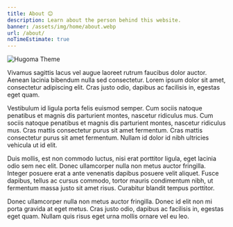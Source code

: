 ```yaml
---
title: About 😊
description: Learn about the person behind this website.
banner: /assets/img/home/about.webp
url: /about/
noTimeEstimate: true
---
```


![Hugoma Theme](https://i.imgur.com/mGA3X7m.png)

Vivamus sagittis lacus vel augue laoreet rutrum faucibus dolor auctor. Aenean lacinia bibendum nulla sed consectetur. Lorem ipsum dolor sit amet, consectetur adipiscing elit. Cras justo odio, dapibus ac facilisis in, egestas eget quam.

Vestibulum id ligula porta felis euismod semper. Cum sociis natoque penatibus et magnis dis parturient montes, nascetur ridiculus mus. Cum sociis natoque penatibus et magnis dis parturient montes, nascetur ridiculus mus. Cras mattis consectetur purus sit amet fermentum. Cras mattis consectetur purus sit amet fermentum. Nullam id dolor id nibh ultricies vehicula ut id elit.

Duis mollis, est non commodo luctus, nisi erat porttitor ligula, eget lacinia odio sem nec elit. Donec ullamcorper nulla non metus auctor fringilla. Integer posuere erat a ante venenatis dapibus posuere velit aliquet. Fusce dapibus, tellus ac cursus commodo, tortor mauris condimentum nibh, ut fermentum massa justo sit amet risus. Curabitur blandit tempus porttitor.

Donec ullamcorper nulla non metus auctor fringilla. Donec id elit non mi porta gravida at eget metus. Cras justo odio, dapibus ac facilisis in, egestas eget quam. Nullam quis risus eget urna mollis ornare vel eu leo.
